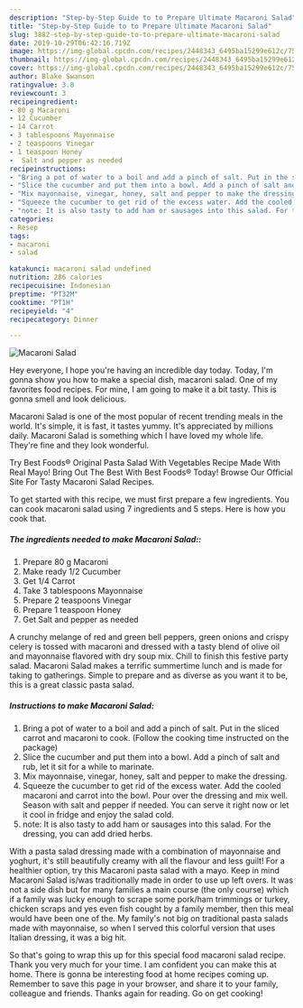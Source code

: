 ```yaml
---
description: "Step-by-Step Guide to to Prepare Ultimate Macaroni Salad"
title: "Step-by-Step Guide to to Prepare Ultimate Macaroni Salad"
slug: 3882-step-by-step-guide-to-to-prepare-ultimate-macaroni-salad
date: 2019-10-29T06:42:16.719Z
image: https://img-global.cpcdn.com/recipes/2448343_6495ba15299e612c/751x532cq70/macaroni-salad-recipe-main-photo.jpg
thumbnail: https://img-global.cpcdn.com/recipes/2448343_6495ba15299e612c/751x532cq70/macaroni-salad-recipe-main-photo.jpg
cover: https://img-global.cpcdn.com/recipes/2448343_6495ba15299e612c/751x532cq70/macaroni-salad-recipe-main-photo.jpg
author: Blake Swanson
ratingvalue: 3.8
reviewcount: 3
recipeingredient:
- 80 g Macaroni
- 12 Cucumber
- 14 Carrot
- 3 tablespoons Mayonnaise
- 2 teaspoons Vinegar
- 1 teaspoon Honey
-  Salt and pepper as needed
recipeinstructions:
- "Bring a pot of water to a boil and add a pinch of salt. Put in the sliced carrot and macaroni to cook. (Follow the cooking time instructed on the package)"
- "Slice the cucumber and put them into a bowl. Add a pinch of salt and rub, let it sit for a while to marinate."
- "Mix mayonnaise, vinegar, honey, salt and pepper to make the dressing."
- "Squeeze the cucumber to get rid of the excess water. Add the cooled macaroni and carrot into the bowl. Pour over the dressing and mix well. Season with salt and pepper if needed. You can serve it right now or let it cool in fridge and enjoy the salad cold."
- "note: It is also tasty to add ham or sausages into this salad. For the dressing, you can add dried herbs."
categories:
- Resep
tags:
- macaroni
- salad

katakunci: macaroni salad undefined
nutrition: 286 calories
recipecuisine: Indonesian
preptime: "PT32M"
cooktime: "PT1H"
recipeyield: "4"
recipecategory: Dinner

---
```



![Macaroni Salad](https://img-global.cpcdn.com/recipes/2448343_6495ba15299e612c/751x532cq70/macaroni-salad-recipe-main-photo.jpg)

Hey everyone, I hope you're having an incredible day today. Today, I'm gonna show you how to make a special dish, macaroni salad. One of my favorites food recipes. For mine, I am going to make it a bit tasty. This is gonna smell and look delicious.

Macaroni Salad is one of the most popular of recent trending meals in the world. It's simple, it is fast, it tastes yummy. It's appreciated by millions daily. Macaroni Salad is something which I have loved my whole life. They're fine and they look wonderful.

Try Best Foods® Original Pasta Salad With Vegetables Recipe Made With Real Mayo! Bring Out The Best With Best Foods® Today! Browse Our Official Site For Tasty Macaroni Salad Recipes.


To get started with this recipe, we must first prepare a few ingredients. You can cook macaroni salad using 7 ingredients and 5 steps. Here is how you cook that.

##### The ingredients needed to make Macaroni Salad::

1. Prepare 80 g Macaroni
1. Make ready 1/2 Cucumber
1. Get 1/4 Carrot
1. Take 3 tablespoons Mayonnaise
1. Prepare 2 teaspoons Vinegar
1. Prepare 1 teaspoon Honey
1. Get  Salt and pepper as needed


A crunchy melange of red and green bell peppers, green onions and crispy celery is tossed with macaroni and dressed with a tasty blend of olive oil and mayonnaise flavored with dry soup mix. Chill to finish this festive party salad. Macaroni Salad makes a terrific summertime lunch and is made for taking to gatherings. Simple to prepare and as diverse as you want it to be, this is a great classic pasta salad. 

##### Instructions to make Macaroni Salad:

1. Bring a pot of water to a boil and add a pinch of salt. Put in the sliced carrot and macaroni to cook. (Follow the cooking time instructed on the package)
1. Slice the cucumber and put them into a bowl. Add a pinch of salt and rub, let it sit for a while to marinate.
1. Mix mayonnaise, vinegar, honey, salt and pepper to make the dressing.
1. Squeeze the cucumber to get rid of the excess water. Add the cooled macaroni and carrot into the bowl. Pour over the dressing and mix well. Season with salt and pepper if needed. You can serve it right now or let it cool in fridge and enjoy the salad cold.
1. note: It is also tasty to add ham or sausages into this salad. For the dressing, you can add dried herbs.


With a pasta salad dressing made with a combination of mayonnaise and yoghurt, it&#39;s still beautifully creamy with all the flavour and less guilt! For a healthier option, try this Macaroni pasta salad with a mayo. Keep in mind Macaroni Salad is/was traditionally made in order to use up left overs. It was not a side dish but for many families a main course (the only course) which if a family was lucky enough to scrape some pork/ham trimmings or turkey, chicken scraps and yes even fish cought by a family member, then this meal would have been one of the. My family&#39;s not big on traditional pasta salads made with mayonnaise, so when I served this colorful version that uses Italian dressing, it was a big hit. 

So that's going to wrap this up for this special food macaroni salad recipe. Thank you very much for your time. I am confident you can make this at home. There is gonna be interesting food at home recipes coming up. Remember to save this page in your browser, and share it to your family, colleague and friends. Thanks again for reading. Go on get cooking!
